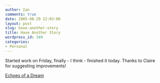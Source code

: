 ```yaml
---
author: Ian
comments: true
date: 2005-08-29 22:03:00
layout: post
slug: have-another-story
title: Have Another Story
wordpress_id: 349
categories:
- Personal
---
```


Started work on Friday, finally - I think - finished it today.  Thanks to Claire for suggesting improvements!  

<a href="http://ianrenton.com/fiction/echoes-of-a-dream">Echoes of a Dream</a>
